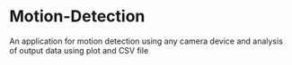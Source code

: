 # Motion-Detection
An application for motion detection using any camera device and analysis of output data using plot and CSV file
